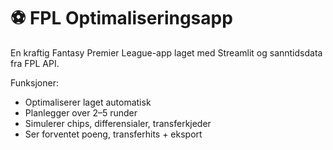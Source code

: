 # ⚽ FPL Optimaliseringsapp
En kraftig Fantasy Premier League-app laget med Streamlit og sanntidsdata fra FPL API.

Funksjoner:
- Optimaliserer laget automatisk
- Planlegger over 2–5 runder
- Simulerer chips, differensialer, transferkjeder
- Ser forventet poeng, transferhits + eksport
